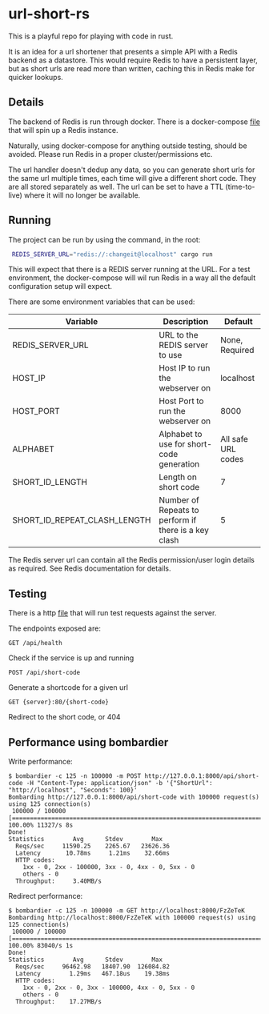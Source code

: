 # url-short-rs

This is a playful repo for playing with code in rust.

It is an idea for a url shortener that presents a simple API with a Redis backend as a datastore. This would require Redis to have a persistent layer, but as short urls are read more than written, caching this in Redis make for quicker lookups.

## Details

The backend of Redis is run through docker. There is a docker-compose [file](./docker/docker-compose.yml) that will spin up a Redis instance.

Naturally, using docker-compose for anything outside testing, should be avoided. Please run Redis in a proper cluster/permissions etc.

The url handler doesn't dedup any data, so you can generate short urls for the same url multiple times, each time will give a different short code. They are all stored separately as well. The url can be set to have a TTL (time-to-live) where it will no longer be available.

## Running

The project can be run by using the command, in the root:
```bash
 REDIS_SERVER_URL="redis://:changeit@localhost" cargo run
```

This will expect that there is a REDIS server running at the URL. For a test environment, the docker-compose will wil run Redis in a way all the default configuration setup will expect.

There are some environment variables that can be used:

| Variable         | Description                                       | Default            |
| ---------------- | --------------------------------------------------| ------------------ |
| REDIS_SERVER_URL | URL to the REDIS server to use                    | None, Required     |
| HOST_IP          | Host IP to run the webserver on                   | localhost          |
| HOST_PORT        | Host Port to run the webserver on                 | 8000               |
| ALPHABET         | Alphabet to use for short-code generation         | All safe URL codes |
| SHORT_ID_LENGTH  | Length on short code                              | 7                  |
| SHORT_ID_REPEAT_CLASH_LENGTH | Number of Repeats to perform if there is a key clash | 5  |

The Redis server url can contain all the Redis permission/user login details as required. See Redis documentation for details.


## Testing

There is a http [file](./http/test_command.http) that will run test requests against the server.

The endpoints exposed are:
```
GET /api/health
```
Check if the service is up and running

```
POST /api/short-code
```
Generate a shortcode for a given url

```
GET {server}:80/{short-code}
```
Redirect to the short code, or 404

## Performance using bombardier

Write performance:
```
$ bombardier -c 125 -n 100000 -m POST http://127.0.0.1:8000/api/short-code -H "Content-Type: application/json" -b '{"ShortUrl": "http://localhost", "Seconds": 100}'
Bombarding http://127.0.0.1:8000/api/short-code with 100000 request(s) using 125 connection(s)
 100000 / 100000 [==================================================================================] 100.00% 11327/s 8s
Done!
Statistics        Avg      Stdev        Max
  Reqs/sec     11590.25    2265.67   23626.36
  Latency       10.78ms     1.21ms    32.66ms
  HTTP codes:
    1xx - 0, 2xx - 100000, 3xx - 0, 4xx - 0, 5xx - 0
    others - 0
  Throughput:     3.40MB/s
```

Redirect performance:
```
$ bombardier -c 125 -n 100000 -m GET http://localhost:8000/FzZeTeK
Bombarding http://localhost:8000/FzZeTeK with 100000 request(s) using 125 connection(s)
 100000 / 100000 [==================================================================================] 100.00% 83040/s 1s
Done!
Statistics        Avg      Stdev        Max
  Reqs/sec     96462.98   18407.90  126084.82
  Latency        1.29ms   467.18us    19.38ms
  HTTP codes:
    1xx - 0, 2xx - 0, 3xx - 100000, 4xx - 0, 5xx - 0
    others - 0
  Throughput:    17.27MB/s
```
